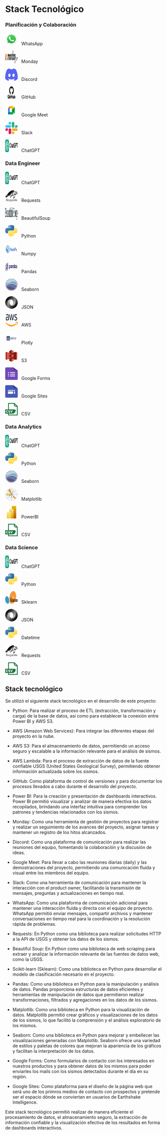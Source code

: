 ﻿
# Stack Tecnológico

### Planificación y Colaboración
<p> <img src="img/WhatsApp-logo.png" alt="WhatsApp" width="40" height="40"> &nbsp WhatsApp</p>

<p> <img src="img/monday-logo.png" alt="Monday" width="40" height="40"> &nbsp Monday</p>

<p> <img src="img/discord-logo.png" alt="Discord" width="40" height="40"> &nbsp Discord</p>

<p> <img src="img/GitHub-logo.png" alt="GitHub" width="40" height="40"> &nbsp GitHub</p>

<p> <img src="img/google-meet-logo.png" alt="Google Meet" width="40" height="40"> &nbsp Google Meet</p>

<p> <img src="img/slack-logo.png" alt="Slack" width="40" height="40"> &nbsp Slack</p>

<p> <img src="img/chatgpt-logo.png" alt="ChatGPT" width="40" height="40"> &nbsp ChatGPT</p>


### Data Engineer
<p> <img src="img/chatgpt-logo.png" alt="ChatGPT" width="40" height="40"> &nbsp ChatGPT</p>

<p> <img src="img/Requests-logo.png" alt="Requests" width="40" height="40"> &nbsp Requests</p>

<p> <img src="img/BeautifulSoup-logo.png" alt="BeautifulSoup" width="40" height="40"> &nbsp BeautifulSoup</p>

<p> <img src="img/Python-logo.png" alt="Python" width="40" height="40"> &nbsp Python</p>

<p> <img src="img/numpy-logo.png" alt="Numpy" width="40" height="40"> &nbsp Numpy</p>

<p> <img src="img/Pandas_logo.png" alt="Pandas" width="40" height="40"> &nbsp Pandas</p>

<p> <img src="img/seaborn-logo.png" alt="Seaborn" width="40" height="40"> &nbsp Seaborn</p>

<p> <img src="img/json-logo.png" alt="JSON" width="40" height="40"> &nbsp JSON</p>

<p> <img src="img/AWS-logo.png" alt="AWS" width="40" height="40"> &nbsp AWS</p>

<p> <img  src="img/plotly-logo.png" alt="Plotly" width="40" height="40"> &nbsp Plotly</p>

<p> <img  src="img/s3aws-logo.png" alt="S3" width="40" height="40"> &nbsp S3</p>

<p> <img  src="img/googleforms-logo.png" alt="Google Forms" width="40" height="40"> &nbsp Google Forms</p>

<p> <img  src="img/googlesites-logo.png" alt="Google Sites" width="40" height="40"> &nbsp Google Sites</p>

<p> <img  src="img/csv-logo.png" alt="CSV" width="40" height="40"> &nbsp CSV</p>


### Data Analytics
<p> <img src="img/chatgpt-logo.png" alt="ChatGPT" width="40" height="40"> &nbsp ChatGPT</p>

<p> <img src="img/Python-logo.png" alt="Python" width="40" height="40"> &nbsp Python</p>

<p> <img src="img/seaborn-logo.png" alt="Seaborn" width="40" height="40"> &nbsp Seaborn</p>

<p> <img src="img/matplotlib-logo.png" alt="Matplotlib" width="40" height="40"> &nbsp Matplotlib</p>

<p> <img src="img/powerBI-logo.png" alt="PowerBI" width="40" height="40"> &nbsp PowerBI</p>

<p> <img  src="img/csv-logo.png" alt="CSV" width="40" height="40"> &nbsp CSV</p>


### Data Science
<p> <img src="img/chatgpt-logo.png" alt="Monday" width="40" height="40"> &nbsp ChatGPT</p>

<p> <img src="img/Python-logo.png" alt="Python" width="40" height="40"> &nbsp Python</p>

<p> <img src="img/sklearn-logo.png" alt="Sklearn" width="40" height="40"> &nbsp Sklearn</p>

<p> <img  src="img/json-logo.png" alt="JSON" width="40" height="40"> &nbsp JSON</p>

<p> <img  src="img/Python-logo.png" alt="Python" width="40" height="40"> &nbsp Datetime</p>

<p> <img  src="img/Requests-logo.png" alt="Requests" width="40" height="40"> &nbsp Requests</p>

<p> <img  src="img/csv-logo.png" alt="CSV" width="40" height="40"> &nbsp CSV</p>


## Stack tecnológico

Se utilizó el siguiente stack tecnológico en el desarrollo de este proyecto:

* Python: Para realizar el proceso de ETL (extracción, transformación y carga) de la base de datos, así como para establecer la conexión entre Power BI y AWS S3.

* AWS (Amazon Web Services): Para integrar las diferentes etapas del proyecto en la nube.

* AWS S3: Para el almacenamiento de datos, permitiendo un acceso seguro y escalable a la información relevante para el análisis de sismos.

* AWS Lambda: Para el proceso de extracción de datos de la fuente confiable USGS (United States Geological Survey), permitiendo obtener información actualizada sobre los sismos.

* GitHub: Como plataforma de control de versiones y para documentar los procesos llevados a cabo durante el desarrollo del proyecto.

* Power BI: Para la creación y presentación de dashboards interactivos. Power BI permitió visualizar y analizar de manera efectiva los datos recopilados, brindando una interfaz intuitiva para comprender los patrones y tendencias relacionados con los sismos.

* Monday: Como una herramienta de gestión de proyectos para registrar y realizar un seguimiento de los avances del proyecto, asignar tareas y mantener un registro de los hitos alcanzados.

* Discord: Como una plataforma de comunicación para realizar las reuniones del equipo, fomentando la colaboración y la discusión de ideas.

* Google Meet: Para llevar a cabo las reuniones diarias (daily) y las demostraciones del proyecto, permitiendo una comunicación fluida y visual entre los miembros del equipo.

* Slack: Como una herramienta de comunicación para mantener la interacción con el product owner, facilitando la transmisión de mensajes, preguntas y actualizaciones en tiempo real.

* WhatsApp: Como una plataforma de comunicación adicional para mantener una interacción fluida y directa con el equipo de proyecto. WhatsApp permitió enviar mensajes, compartir archivos y mantener conversaciones en tiempo real para la coordinación y la resolución rápida de problemas.

* Requests: En Python como una biblioteca para realizar solicitudes HTTP a la API de USGS y obtener los datos de los sismos.

* Beautiful Soup: En Python como una biblioteca de web scraping para extraer y analizar la información relevante de las fuentes de datos web, como la USGS.

* Scikit-learn (Sklearn): Como una biblioteca en Python para desarrollar el modelo de clasificación necesario en el proyecto.

* Pandas: Como una biblioteca en Python para la manipulación y análisis de datos. Pandas proporciona estructuras de datos eficientes y herramientas de manipulación de datos que permitieron realizar transformaciones, filtrados y agregaciones en los datos de los sismos.

* Matplotlib: Como una biblioteca en Python para la visualización de datos. Matplotlib permitió crear gráficos y visualizaciones de los datos de los sismos, lo que facilitó la comprensión y el análisis exploratorio de los mismos.

* Seaborn: Como una biblioteca en Python para mejorar y embellecer las visualizaciones generadas con Matplotlib. Seaborn ofrece una variedad de estilos y paletas de colores que mejoran la apariencia de los gráficos y facilitan la interpretación de los datos.

* Google Forms: Como formularios de contacto con los interesados en nuestros productos y para obtener datos de los mismos para poder enviarles los mails con los sismos detectados durante el día en su región.

* Google Sites: Como plataforma para el diseño de la página web que será uno de los primros medios de contacto con prospectos y pretende ser el espacio dónde se conviertan en usuarios de Earthshake Intelligence. 

Este stack tecnológico permitió realizar de manera eficiente el procesamiento de datos, el almacenamiento seguro, la extracción de información confiable y la visualización efectiva de los resultados en forma de dashboards interactivos.



